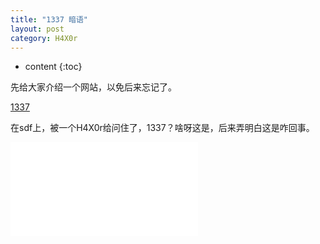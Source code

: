 ```yaml
---
title: "1337 暗语"
layout: post
category: H4X0r
---
```


* content
{:toc}

先给大家介绍一个网站，以免后来忘记了。

[1337](http://www.1337.me/)

在sdf上，被一个H4X0r给问住了，1337？啥呀这是，后来弄明白这是咋回事。

![phrack](phrack.org)
